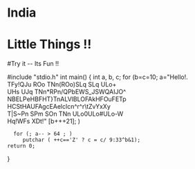 # India
# Little Things !!

#Try it -- Its Fun !!

#include "stdio.h"
int main()
{
    int a, b, c;
    for (b=c=10; a="Hello!.\
      TFy!QJu ROo TNn(ROo)SLq SLq ULo+\
      UHs UJq TNn*RPn/QPbEWS_JSWQAIJO^\
      NBELPeHBFHT}TnALVlBLOFAkHFOuFETp\
      HCStHAUFAgcEAelclcn^r^r\\tZvYxXy\
      T|S~Pn SPm SOn TNn ULo0ULo#ULo-W\
      Hq!WFs XDt!" [b+++21]; )
  
      for (; a-- > 64 ; )
         putchar ( ++c=='Z' ? c = c/ 9:33^b&1);
    return 0;
}
